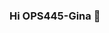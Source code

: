 ### Hi OPS445-Gina 👋

<!--
**gcao10/gcao10** is a ✨ _special_ ✨ repository because its `README.md` (this file) appears on your GitHub profile.

Here are some ideas to get you started:

- 🔭  ops445-Gina Cao
- 🌱 I’m currently learning OPS445.
- 👯 I’m looking to collaborate on ...
- 🤔 I’m looking for help with ...
- 💬 Ask me about ...
- 📫 How to reach me: ...
- 😄 Pronouns: ...
- ⚡ Fun fact: ...
-->
